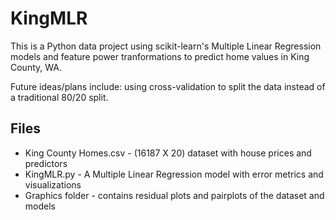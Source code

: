 # KingMLR
This is a Python data project using scikit-learn's Multiple Linear Regression models and feature power tranformations to predict home values in King County, WA.

Future ideas/plans include: using cross-validation to split the data instead of a traditional 80/20 split.

## Files 
- King County Homes.csv - (16187 X 20) dataset with house prices and predictors 
- KingMLR.py - A Multiple Linear Regression model with error metrics and visualizations
- Graphics folder - contains residual plots and pairplots of the dataset and models

##
